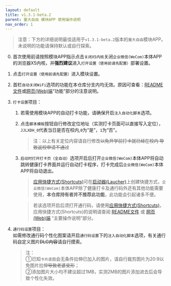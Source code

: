 ```yaml
---
layout: default
title: v1.3.1-beta.2
parent: 量大自由 模块APP 使用操作说明
nav_order: 1
---
```


> 注意：下方的详细说明最佳适用于`v1.3.1-beta.2`版本的`量大自由`模块APP。<br>未说明的功能请保持默认或自行探索。
  0.  首次使用前请按照模块APP指示点击`关闭X5内核`关闭`企业微信(WeCom)`本体APP的浏览器X5内核，并**强烈建议**进入`打开设置（使用前请先配置）`部署设置。

  1. 点击`打开设置（使用前请先配置）`进入模块设置。

  2. 首栏`自动关闭WiFi`选项的功能在本仓库分支内均无效。原因可查看：[README文件](https://github.com/ZWolken/cjluFree#%E5%8A%9F%E8%83%BD)或[网页(Web)端](https://zwolken.github.io/cjluFree/#%E5%8A%9F%E8%83%BD)“功能”部分的注意说明。

  3. `打卡设置`项目：

      1. 若需使用模块APP的自动打卡功能，请确保开启`注入自动化脚本`选项。
      
      2. 点击`脚本模板`按钮自行修改定位地址（实测打卡页面可以直接写入定位），`JJLXDH_0`代表当日是否在校内,`0`为“是”，`1`为“否”。

         > 注：以上有关定位内容请自行修改~~以免开学前打卡就已经在校内 导致返校申请不通过~~

      3. `启动时打开打卡页（全自动）`选项开启后打开`企业微信(WeCom)`本体APP将自动跳转健康打卡界面并运行自动打卡程序，打卡完成后`企业微信(WeCom)`本体APP将自动退出。
      
         > [应用快捷方式(Shortcuts)](https://developer.android.com/guide/topics/ui/shortcuts)可在[启动器(Laucher)](https://android.fandom.com/wiki/Launchers)上创建快捷方式，`企业微信(WeCom)`本体APP除了健康打卡及通行码外还有其他功能需要使用，**本仓库持有者并不推荐此功能**，此功能会引起诸多不便。

         >  若该选项开启后须打开通行码，请使用[应用快捷方式(Shortcuts)](https://developer.android.com/guide/topics/ui/shortcuts)，应用快捷方式(Shortcuts)的说明请查阅 [README文件](https://github.com/ZWolken/cjluFree/blob/LSPatch/cjluFree_plug-in/plug-in_README.md#%E4%B8%BB%E8%A6%81%E6%93%8D%E4%BD%9C%E8%AF%B4%E6%98%8E) 或 [网页(Web)端](https://zwolken.github.io/cjluFree/cjluFree_plug-in/plug-in_README.html#%E4%B8%BB%E8%A6%81%E6%93%8D%E4%BD%9C%E8%AF%B4%E6%98%8E) “主要操作说明”部分。

  4. `通行码设置`项目：
    <br> 如需修改通行码个性化图案请开启`通行码设置`下的`注入自动化脚本`选项，有关通行码自定义图片~~DLC内容~~请自行摸索。
     > 注：<br>①已知`卡片底图`会无条件拉伸已加入的图片，请自行裁剪图片为20:9以免图片拉伸~~导致老婆变形~~；<br>②添加图片大小均不建议超过1MB，实测2MB的图片添加进去后会导致个性化失效。
